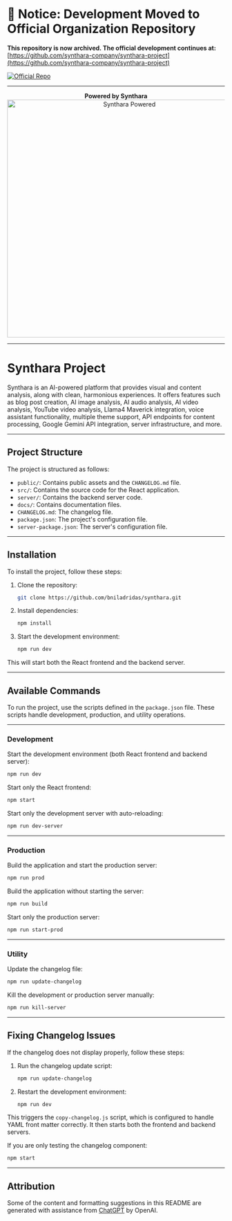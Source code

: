 # 📢 **Notice: Development Moved to Official Organization Repository**
**This repository is now archived. The official development continues at:**  
[https://github.com/synthara-company/synthara-project](https://github.com/synthara-company/synthara-project)

[![Official Repo](https://img.shields.io/badge/Synthara_Organization-Repository-2ea44f?style=for-the-badge&logo=github)](https://github.com/synthara-company/synthara-project)

---

<p align="center">
	<b>Powered by Synthara</b>
	<br>
	<a href="https://github.com/synthara-company/synthara-project">
		<picture>
			<source media="(prefers-color-scheme: dark)" srcset="https://raw.githubusercontent.com/synthara-company/synthara-project/main/public/synthara-linkedin-header-dark.svg">
			<source media="(prefers-color-scheme: dim)" srcset="https://raw.githubusercontent.com/synthara-company/synthara-project/main/public/synthara-linkedin-header-dim.svg">
			<img src="https://raw.githubusercontent.com/synthara-company/synthara-project/main/public/synthara-linkedin-header.svg" alt="Synthara Powered" width="550">
		</picture>
	</a>
</p>

---

# Synthara Project

Synthara is an AI-powered platform that provides visual and content analysis, along with clean, harmonious experiences. It offers features such as blog post creation, AI image analysis, AI audio analysis, AI video analysis, YouTube video analysis, Llama4 Maverick integration, voice assistant functionality, multiple theme support, API endpoints for content processing, Google Gemini API integration, server infrastructure, and more.

--- 

## Project Structure

The project is structured as follows:

- `public/`: Contains public assets and the `CHANGELOG.md` file.
- `src/`: Contains the source code for the React application.
- `server/`: Contains the backend server code.
- `docs/`: Contains documentation files.
- `CHANGELOG.md`: The changelog file.
- `package.json`: The project's configuration file.
- `server-package.json`: The server's configuration file.

---
## Installation

To install the project, follow these steps:

1. Clone the repository:

   ```bash
   git clone https://github.com/bniladridas/synthara.git
   ```

2. Install dependencies:

   ```bash
   npm install
   ```

3. Start the development environment:

   ```bash
   npm run dev
   ```

This will start both the React frontend and the backend server.

---
## Available Commands

To run the project, use the scripts defined in the `package.json` file. These scripts handle development, production, and utility operations.

---

### Development

Start the development environment (both React frontend and backend server):

```bash
npm run dev
```

Start only the React frontend:

```bash
npm start
```

Start only the development server with auto-reloading:

```bash
npm run dev-server
```

---

### Production

Build the application and start the production server:

```bash
npm run prod
```

Build the application without starting the server:

```bash
npm run build
```

Start only the production server:

```bash
npm run start-prod
```

---

### Utility

Update the changelog file:

```bash
npm run update-changelog
```

Kill the development or production server manually:

```bash
npm run kill-server
```

---

## Fixing Changelog Issues

If the changelog does not display properly, follow these steps:

1. Run the changelog update script:

   ```bash
   npm run update-changelog
   ```

2. Restart the development environment:

   ```bash
   npm run dev
   ```

This triggers the `copy-changelog.js` script, which is configured to handle YAML front matter correctly. It then starts both the frontend and backend servers.

If you are only testing the changelog component:

```bash
npm start
```

---

## Attribution

Some of the content and formatting suggestions in this README are generated with assistance from [ChatGPT](https://openai.com/chatgpt) by OpenAI.
